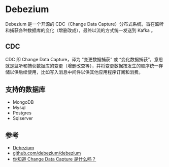 # Debezium

Debezium 是一个开源的 CDC（Change Data Capture）分布式系统，旨在监听和捕获各种数据库的变化（增删改成），最终以流的方式统一发送到 Kafka 。

## CDC

CDC 即 Change Data Capture，译为 “变更数据捕获” 或 “变化数据捕获”，意思就是监听和捕获数据库的变更（增删改查等），并将变更数据按发生的顺序统一存储以供后续使用，比如写入消息中间件以供其他应用程序订阅和消费。

## 支持的数据库

* MongoDB
* Mysql
* Postgres
* Sqlserver

## 参考

* [Debezium](https://debezium.io)
* [github.com/debezium/debezium](https://github.com/debezium/debezium)
* [你知道 Change Data Capture 是什么吗？](https://farer.org/2018/07/27/change-data-capture/)
